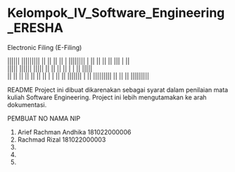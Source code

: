 # Kelompok_IV_Software_Engineering_ERESHA
Electronic Filing (E-Filing)


||||||             |||||||||   ||    ||          ||    ||    |   ||||||||
|                  ||          ||    ||          ||    |||   |   ||       
|||||    ||||||    |||||       ||    ||          ||    || |  |   ||  |||||   
||                 ||          ||    ||     ||   ||    ||  | |   ||     ||
|||||||            |           ||    |||||||||   ||    ||   ||   |||||||||

README
Project ini dibuat dikarenakan sebagai syarat dalam penilaian mata kuliah Software Engineering.
Project ini lebih mengutamakan ke arah dokumentasi.

PEMBUAT
NO    NAMA                          NIP   
1.    Arief Rachman Andhika         181022000006
2.    Rachmad Rizal                 181022000003
3.
4.
5.

